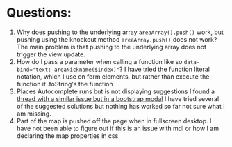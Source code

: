 # Questions:

1. Why does pushing to the underlying array `areaArray().push()` work, but pushing using the knockout method `areaArray.push()` does not work?
The main problem is that pushing to the underlying array does not trigger the view update.
2. How do I pass a parameter when calling a function like so `data-bind="text: areaNickname($index)"`? 
I have tried the function literal notation, which I use on form elements, but rather than execute the function it .toString's the function
3. Places Autocomplete runs but is not displaying suggestions I found a [thread with a similar issue but in a bootstrap modal](http://stackoverflow.com/questions/10957781/google-maps-autocomplete-result-in-bootstrap-modal-dialog)
I have tried several of the suggested solutions but nothing has worked so far not sure what I am missing.
4. Part of the map is pushed off the page when in fullscreen desktop. I have not been able to figure out if this is an issue with mdl or how I am declaring the map properties in css
